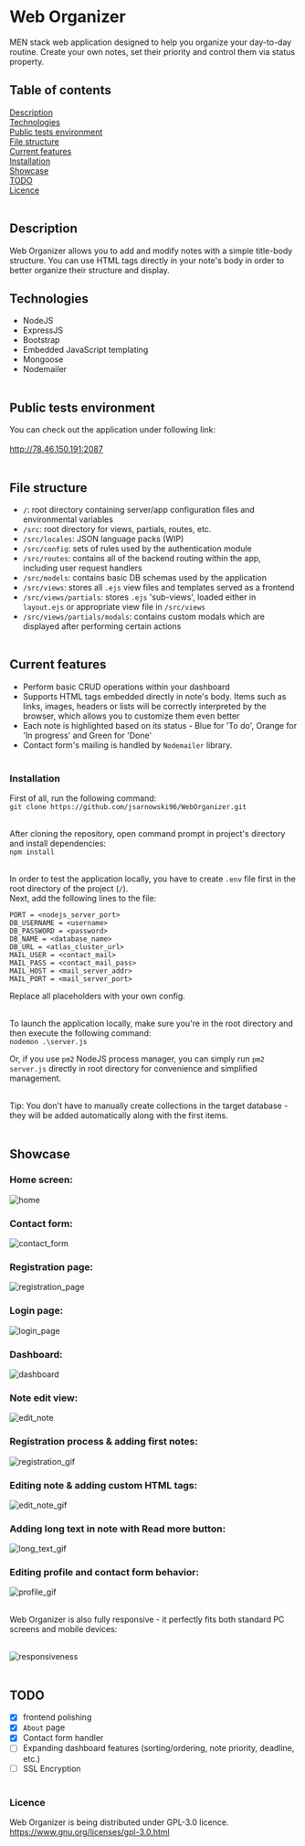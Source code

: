 # Web Organizer
MEN stack web application designed to help you organize your day-to-day routine. Create your own notes, set their priority and control them via status property.<br />

## Table of contents
[Description](#description)<br />
[Technologies](#technologies)<br />
[Public tests environment](#public-tests-environment)<br />
[File structure](#file-structure)<br />
[Current features](#current-features)<br />
[Installation](#installation)<br />
[Showcase](#showcase)<br />
[TODO](#todo)<br />
[Licence](#licence)<br /><br />

## Description
Web Organizer allows you to add and modify notes with a simple title-body structure. You can use HTML tags directly in your note's body in order to better organize their structure and display.<br />

## Technologies
* NodeJS<br />
* ExpressJS<br />
* Bootstrap
* Embedded JavaScript templating<br />
* Mongoose<br />
* Nodemailer<br /><br />

## Public tests environment
You can check out the application under following link:<br /><br />
http://78.46.150.191:2087<br /><br />

## File structure
- `/`: root directory containing server/app configuration files and environmental variables<br />
- `/src`: root directory for views, partials, routes, etc.<br />
- `/src/locales`: JSON language packs (WIP)<br />
- `/src/config`: sets of rules used by the authentication module<br />
- `/src/routes`: contains all of the backend routing within the app, including user request handlers<br />
- `/src/models`: contains basic DB schemas used by the application<br />
- `/src/views`: stores all `.ejs` view files and templates served as a frontend<br />
- `/src/views/partials`: stores `.ejs` 'sub-views', loaded either in `layout.ejs` or appropriate view file in `/src/views`<br />
- `/src/views/partials/modals`: contains custom modals which are displayed after performing certain actions<br /><br />

## Current features
- Perform basic CRUD operations within your dashboard<br />
- Supports HTML tags embedded directly in note's body. Items such as links, images, headers or lists will be correctly interpreted by the browser, which allows you to customize them even better<br />
- Each note is highlighted based on its status - Blue for 'To do', Orange for 'In progress' and Green for 'Done'<br />
- Contact form's mailing is handled by `Nodemailer` library.<br /><br />

### Installation
First of all, run the following command:<br />
`git clone https://github.com/jsarnowski96/WebOrganizer.git`<br /><br />

After cloning the repository, open command prompt in project's directory and install dependencies:<br />
`npm install`<br /><br />

In order to test the application locally, you have to create `.env` file first in the root directory of the project (`/`).<br />
Next, add the following lines to the file:
```
PORT = <nodejs_server_port>
DB_USERNAME = <username>
DB_PASSWORD = <password>
DB_NAME = <database_name>
DB_URL = <atlas_cluster_url>
MAIL_USER = <contact_mail>
MAIL_PASS = <contact_mail_pass>
MAIL_HOST = <mail_server_addr>
MAIL_PORT = <mail_server_port>
```

Replace all placeholders with your own config.<br /><br />

To launch the application locally, make sure you're in the root directory and then execute the following command:<br />
`nodemon .\server.js`<br />

Or, if you use `pm2` NodeJS process manager, you can simply run `pm2 server.js` directly in root directory for convenience and simplified management.<br /><br />

Tip: You don't have to manually create collections in the target database - they will be added automatically along with the first items.<br /><br />

## Showcase
### Home screen:
![home](./showcase/home.PNG)<br />

### Contact form:
![contact_form](./showcase/contact_form.PNG)<br />

### Registration page:
![registration_page](./showcase/registration.PNG)<br />

### Login page:
![login_page](./showcase/login.PNG)<br />

### Dashboard:
![dashboard](./showcase/dashboard.PNG)<br />

### Note edit view:
![edit_note](./showcase/editing_note.PNG)<br />

### Registration process & adding first notes:
![registration_gif](./showcase/registration_and_adding_first_notes.gif)<br />

### Editing note & adding custom HTML tags:
![edit_note_gif](./showcase/editing_note_and_adding_custom_html_tags.gif)<br />

### Adding long text in note with Read more button:
![long_text_gif](./showcase/adding_long_text_with_read_more.gif)<br />

### Editing profile and contact form behavior:
![profile_gif](./showcase/editing_profile_and_contact_form_auto_fill.gif)<br /><br />

Web Organizer is also fully responsive - it perfectly fits both standard PC screens and mobile devices:<br /><br />

![responsiveness](./showcase/responsiveness.gif)<br /><br />

## TODO
- [x] frontend polishing<br />
- [x] `About` page<br />
- [x] Contact form handler<br />
- [ ] Expanding dashboard features (sorting/ordering, note priority, deadline, etc.)<br />
- [ ] SSL Encryption<br /><br />

### Licence
Web Organizer is being distributed under GPL-3.0 licence.<br />
https://www.gnu.org/licenses/gpl-3.0.html
